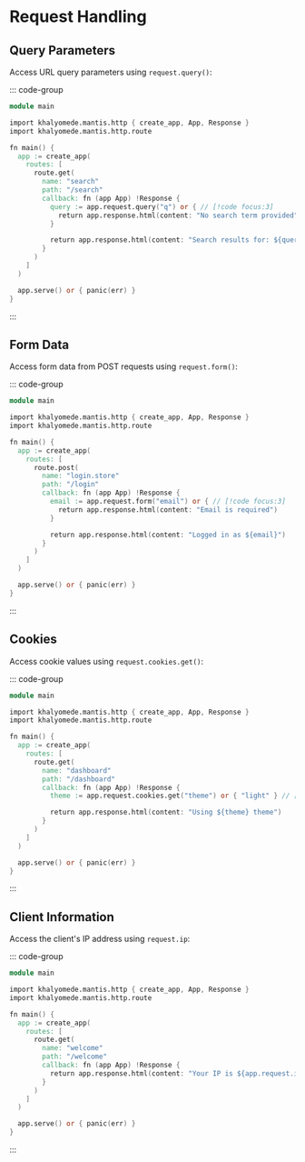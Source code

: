 # Request Handling

## Query Parameters

Access URL query parameters using `request.query()`:

::: code-group

```v [main.v]
module main

import khalyomede.mantis.http { create_app, App, Response }
import khalyomede.mantis.http.route

fn main() {
  app := create_app(
    routes: [
      route.get(
        name: "search"
        path: "/search"
        callback: fn (app App) !Response {
          query := app.request.query("q") or { // [!code focus:3]
            return app.response.html(content: "No search term provided")
          }

          return app.response.html(content: "Search results for: ${query}")
        }
      )
    ]
  )

  app.serve() or { panic(err) }
}
```

:::

## Form Data

Access form data from POST requests using `request.form()`:

::: code-group

```v [main.v]
module main

import khalyomede.mantis.http { create_app, App, Response }
import khalyomede.mantis.http.route

fn main() {
  app := create_app(
    routes: [
      route.post(
        name: "login.store"
        path: "/login"
        callback: fn (app App) !Response {
          email := app.request.form("email") or { // [!code focus:3]
            return app.response.html(content: "Email is required")
          }

          return app.response.html(content: "Logged in as ${email}")
        }
      )
    ]
  )

  app.serve() or { panic(err) }
}
```

:::

## Cookies

Access cookie values using `request.cookies.get()`:

::: code-group

```v [main.v]
module main

import khalyomede.mantis.http { create_app, App, Response }
import khalyomede.mantis.http.route

fn main() {
  app := create_app(
    routes: [
      route.get(
        name: "dashboard"
        path: "/dashboard"
        callback: fn (app App) !Response {
          theme := app.request.cookies.get("theme") or { "light" } // [!code focus]

          return app.response.html(content: "Using ${theme} theme")
        }
      )
    ]
  )

  app.serve() or { panic(err) }
}
```

:::

## Client Information

Access the client's IP address using `request.ip`:

::: code-group

```v [main.v]
module main

import khalyomede.mantis.http { create_app, App, Response }
import khalyomede.mantis.http.route

fn main() {
  app := create_app(
    routes: [
      route.get(
        name: "welcome"
        path: "/welcome"
        callback: fn (app App) !Response {
          return app.response.html(content: "Your IP is ${app.request.ip}") // [!code focus]
        }
      )
    ]
  )

  app.serve() or { panic(err) }
}
```

:::
